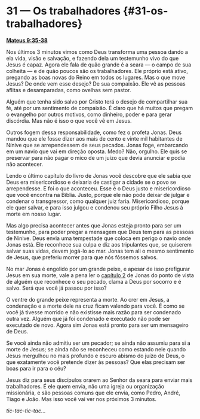 # 31 — Os trabalhadores {#31-os-trabalhadores}

[**Mateus 9:35-38**](http://bibliaonline.com.br/acf/mt/9/35-38)

Nos últimos 3 minutos vimos como Deus transforma uma pessoa dando a ela vida, visão e salvação, e fazendo dela um testemunho vivo do que Jesus é capaz. Agora ele fala de quão grande é a seara — o campo de sua colheita — e de quão poucos são os trabalhadores. Ele próprio está ativo, pregando as boas novas do Reino em todos os lugares. Mas o que move Jesus? De onde vem esse desejo? De sua compaixão. Ele vê as pessoas aflitas e desamparadas, como ovelhas sem pastor.

Alguém que tenha sido salvo por Cristo terá o desejo de compartilhar sua fé, até por um sentimento de compaixão. É claro que há muitos que pregam o evangelho por outros motivos, como dinheiro, poder e para gerar discórdia. Mas não é isso o que você vê em Jesus.

Outros fogem dessa responsabilidade, como fez o profeta Jonas. Deus mandou que ele fosse dizer aos mais de cento e vinte mil habitantes de Nínive que se arrependessem de seus pecados. Jonas foge, embarcando em um navio que vai em direção oposta. Medo? Não, orgulho. Ele quis se preservar para não pagar o mico de um juízo que devia anunciar e podia não acontecer.

Lendo o último capítulo do livro de Jonas você descobre que ele sabia que Deus era misericordioso e deixaria de castigar a cidade se o povo se arrependesse. E foi o que aconteceu. Esse é o Deus justo e misericordioso que você encontra na Bíblia. Justo, porque ele não pode deixar de julgar e condenar o transgressor, como qualquer juiz faria. Misericordioso, porque ele quer salvar, e para isso julgou e condenou seu próprio Filho Jesus à morte em nosso lugar.

Mas algo precisa acontecer antes que Jonas esteja pronto para ser um testemunho, para poder pregar a mensagem que Deus tem para as pessoas de Nínive. Deus envia uma tempestade que coloca em perigo o navio onde Jonas está. Ele reconhece sua culpa e diz aos tripulantes que, se quiserem salvar suas vidas, devem jogá-lo ao mar. Jonas tem ali o mesmo sentimento de Jesus, que preferiu morrer para que nós fôssemos salvos.

No mar Jonas é engolido por um grande peixe, e apesar de isso prefigurar Jesus em sua morte, vale a pena ler o [capítulo 2](http://bibliaonline.com.br/acf/jn/2) de Jonas do ponto de vista de alguém que reconhece o seu pecado, clama a Deus por socorro e é salvo. Será que você já passou por isso?

O ventre do grande peixe representa a morte. Ao crer em Jesus, a condenação e a morte dele na cruz ficam valendo para você. É como se você já tivesse morrido e não existisse mais razão para ser condenado outra vez. Alguém que já foi condenado e executado não pode ser executado de novo. Agora sim Jonas está pronto para ser um mensageiro de Deus.

Se você ainda não admitiu ser um pecador; se ainda não assumiu para si a morte de Jesus; se ainda não se reconheceu como estando nele quando Jesus mergulhou no mais profundo e escuro abismo do juízo de Deus, o que exatamente você pretende dizer às pessoas? Que elas precisam ser boas para ir para o céu?

Jesus diz para seus discípulos orarem ao Senhor da seara para enviar mais trabalhadores. É ele quem envia, não uma igreja ou organização missionária, e são pessoas comuns que ele envia, como Pedro, André, Tiago e João. Mas isso você vai ver nos próximos 3 minutos.

_tic-tac-tic-tac..._